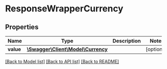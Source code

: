 # ResponseWrapperCurrency

## Properties
Name | Type | Description | Notes
------------ | ------------- | ------------- | -------------
**value** | [**\Swagger\Client\Model\Currency**](Currency.md) |  | [optional] 

[[Back to Model list]](../README.md#documentation-for-models) [[Back to API list]](../README.md#documentation-for-api-endpoints) [[Back to README]](../README.md)


